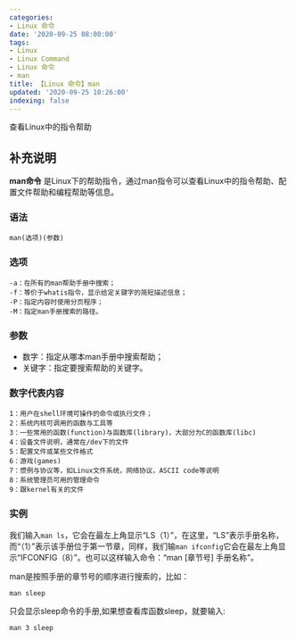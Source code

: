 ```yaml
---
categories:
- Linux 命令
date: '2020-09-25 08:00:00'
tags:
- Linux
- Linux Command
- Linux 命令
- man
title: 【Linux 命令】man
updated: '2020-09-25 10:26:00'
indexing: false
---
```


查看Linux中的指令帮助

## 补充说明

**man命令** 是Linux下的帮助指令，通过man指令可以查看Linux中的指令帮助、配置文件帮助和编程帮助等信息。

###  语法 

```shell
man(选项)(参数)
```

###  选项 

```shell
-a：在所有的man帮助手册中搜索；
-f：等价于whatis指令，显示给定关键字的简短描述信息；
-P：指定内容时使用分页程序；
-M：指定man手册搜索的路径。
```

###  参数 

*   数字：指定从哪本man手册中搜索帮助；
*   关键字：指定要搜索帮助的关键字。

### 数字代表内容

```shell
1：用户在shell环境可操作的命令或执行文件；
2：系统内核可调用的函数与工具等
3：一些常用的函数(function)与函数库(library)，大部分为C的函数库(libc)
4：设备文件说明，通常在/dev下的文件
5：配置文件或某些文件格式
6：游戏(games)
7：惯例与协议等，如Linux文件系统，网络协议，ASCII code等说明
8：系统管理员可用的管理命令
9：跟kernel有关的文件
```

###  实例 

我们输入`man ls`，它会在最左上角显示“LS（1）”，在这里，“LS”表示手册名称，而“（1）”表示该手册位于第一节章，同样，我们输`man ifconfig`它会在最左上角显示“IFCONFIG（8）”。也可以这样输入命令：“man [章节号] 手册名称”。

man是按照手册的章节号的顺序进行搜索的，比如：

```shell
man sleep
```

只会显示sleep命令的手册,如果想查看库函数sleep，就要输入:

```shell
man 3 sleep
```




<!-- Linux命令行搜索引擎：https://jaywcjlove.github.io/linux-command/ -->
